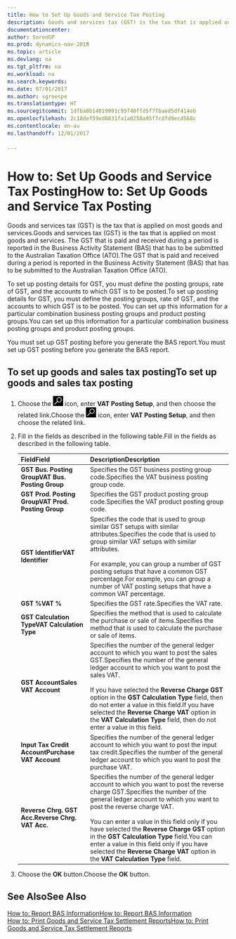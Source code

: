 ```yaml
---
title: How to Set Up Goods and Service Tax Posting
description: Goods and services tax (GST) is the tax that is applied on most goods and services. The GST that is paid and received during a period is reported in the Business Activity Statement (BAS) that has to be submitted to the Australian Taxation Office (ATO).
documentationcenter: 
author: SorenGP
ms.prod: dynamics-nav-2018
ms.topic: article
ms.devlang: na
ms.tgt_pltfrm: na
ms.workload: na
ms.search.keywords: 
ms.date: 07/01/2017
ms.author: sgroespe
ms.translationtype: HT
ms.sourcegitcommit: 1dfba8b14019991c95f40ffd5f7fbaed5df414eb
ms.openlocfilehash: 2c18def59ed0831fa1a0250a95f7cdfd9ecd568c
ms.contentlocale: en-au
ms.lasthandoff: 12/01/2017

---
```

# <a name="how-to-set-up-goods-and-service-tax-posting"></a><span data-ttu-id="27cd8-104">How to: Set Up Goods and Service Tax Posting</span><span class="sxs-lookup"><span data-stu-id="27cd8-104">How to: Set Up Goods and Service Tax Posting</span></span>
<span data-ttu-id="27cd8-105">Goods and services tax (GST) is the tax that is applied on most goods and services.</span><span class="sxs-lookup"><span data-stu-id="27cd8-105">Goods and services tax (GST) is the tax that is applied on most goods and services.</span></span> <span data-ttu-id="27cd8-106">The GST that is paid and received during a period is reported in the Business Activity Statement (BAS) that has to be submitted to the Australian Taxation Office (ATO).</span><span class="sxs-lookup"><span data-stu-id="27cd8-106">The GST that is paid and received during a period is reported in the Business Activity Statement (BAS) that has to be submitted to the Australian Taxation Office (ATO).</span></span>  

<span data-ttu-id="27cd8-107">To set up posting details for GST, you must define the posting groups, rate of GST, and the accounts to which GST is to be posted.</span><span class="sxs-lookup"><span data-stu-id="27cd8-107">To set up posting details for GST, you must define the posting groups, rate of GST, and the accounts to which GST is to be posted.</span></span> <span data-ttu-id="27cd8-108">You can set up this information for a particular combination business posting groups and product posting groups.</span><span class="sxs-lookup"><span data-stu-id="27cd8-108">You can set up this information for a particular combination business posting groups and product posting groups.</span></span>  

<span data-ttu-id="27cd8-109">You must set up GST posting before you generate the BAS report.</span><span class="sxs-lookup"><span data-stu-id="27cd8-109">You must set up GST posting before you generate the BAS report.</span></span>  

## <a name="to-set-up-goods-and-sales-tax-posting"></a><span data-ttu-id="27cd8-110">To set up goods and sales tax posting</span><span class="sxs-lookup"><span data-stu-id="27cd8-110">To set up goods and sales tax posting</span></span>  

1.  <span data-ttu-id="27cd8-111">Choose the ![Search for Page or Report](../../media/ui-search/search_small.png "Search for Page or Report icon") icon, enter **VAT Posting Setup**, and then choose the related link.</span><span class="sxs-lookup"><span data-stu-id="27cd8-111">Choose the ![Search for Page or Report](../../media/ui-search/search_small.png "Search for Page or Report icon") icon, enter **VAT Posting Setup**, and then choose the related link.</span></span>  
2.  <span data-ttu-id="27cd8-112">Fill in the fields as described in the following table.</span><span class="sxs-lookup"><span data-stu-id="27cd8-112">Fill in the fields as described in the following table.</span></span>  

    |<span data-ttu-id="27cd8-113">Field</span><span class="sxs-lookup"><span data-stu-id="27cd8-113">Field</span></span>|<span data-ttu-id="27cd8-114">Description</span><span class="sxs-lookup"><span data-stu-id="27cd8-114">Description</span></span>|  
    |---------------------------------|---------------------------------------|  
    |<span data-ttu-id="27cd8-115">**GST Bus. Posting Group**</span><span class="sxs-lookup"><span data-stu-id="27cd8-115">**VAT Bus. Posting Group**</span></span>|<span data-ttu-id="27cd8-116">Specifies the GST business posting group code.</span><span class="sxs-lookup"><span data-stu-id="27cd8-116">Specifies the VAT business posting group code.</span></span>|  
    |<span data-ttu-id="27cd8-117">**GST Prod. Posting Group**</span><span class="sxs-lookup"><span data-stu-id="27cd8-117">**VAT Prod. Posting Group**</span></span>|<span data-ttu-id="27cd8-118">Specifies the GST product posting group code.</span><span class="sxs-lookup"><span data-stu-id="27cd8-118">Specifies the VAT product posting group code.</span></span>|  
    |<span data-ttu-id="27cd8-119">**GST Identifier**</span><span class="sxs-lookup"><span data-stu-id="27cd8-119">**VAT Identifier**</span></span>|<span data-ttu-id="27cd8-120">Specifies the code that is used to group similar GST setups with similar attributes.</span><span class="sxs-lookup"><span data-stu-id="27cd8-120">Specifies the code that is used to group similar VAT setups with similar attributes.</span></span><br /><br /> <span data-ttu-id="27cd8-121">For example, you can group a number of GST posting setups that have a common GST percentage.</span><span class="sxs-lookup"><span data-stu-id="27cd8-121">For example, you can group a number of VAT posting setups that have a common VAT percentage.</span></span>|  
    |<span data-ttu-id="27cd8-122">**GST %**</span><span class="sxs-lookup"><span data-stu-id="27cd8-122">**VAT %**</span></span>|<span data-ttu-id="27cd8-123">Specifies the GST rate.</span><span class="sxs-lookup"><span data-stu-id="27cd8-123">Specifies the VAT rate.</span></span>|  
    |<span data-ttu-id="27cd8-124">**GST Calculation Type**</span><span class="sxs-lookup"><span data-stu-id="27cd8-124">**VAT Calculation Type**</span></span>|<span data-ttu-id="27cd8-125">Specifies the method that is used to calculate the purchase or sale of items.</span><span class="sxs-lookup"><span data-stu-id="27cd8-125">Specifies the method that is used to calculate the purchase or sale of items.</span></span>|  
    |<span data-ttu-id="27cd8-126">**GST Account**</span><span class="sxs-lookup"><span data-stu-id="27cd8-126">**Sales VAT Account**</span></span>|<span data-ttu-id="27cd8-127">Specifies the number of the general ledger account to which you want to post the sales GST.</span><span class="sxs-lookup"><span data-stu-id="27cd8-127">Specifies the number of the general ledger account to which you want to post the sales VAT.</span></span><br /><br /> <span data-ttu-id="27cd8-128">If you have selected the **Reverse Charge GST** option in the **GST Calculation Type** field, then do not enter a value in this field.</span><span class="sxs-lookup"><span data-stu-id="27cd8-128">If you have selected the **Reverse Charge VAT** option in the **VAT Calculation Type** field, then do not enter a value in this field.</span></span>|  
    |<span data-ttu-id="27cd8-129">**Input Tax Credit Account**</span><span class="sxs-lookup"><span data-stu-id="27cd8-129">**Purchase VAT Account**</span></span>|<span data-ttu-id="27cd8-130">Specifies the number of the general ledger account to which you want to post the input tax credit.</span><span class="sxs-lookup"><span data-stu-id="27cd8-130">Specifies the number of the general ledger account to which you want to post the purchase VAT.</span></span>|  
    |<span data-ttu-id="27cd8-131">**Reverse Chrg. GST Acc.**</span><span class="sxs-lookup"><span data-stu-id="27cd8-131">**Reverse Chrg. VAT Acc.**</span></span>|<span data-ttu-id="27cd8-132">Specifies the number of the general ledger account to which you want to post the reverse charge GST.</span><span class="sxs-lookup"><span data-stu-id="27cd8-132">Specifies the number of the general ledger account to which you want to post the reverse charge VAT.</span></span><br /><br /> <span data-ttu-id="27cd8-133">You can enter a value in this field only if you have selected the **Reverse Charge GST** option in the **GST Calculation Type** field.</span><span class="sxs-lookup"><span data-stu-id="27cd8-133">You can enter a value in this field only if you have selected the **Reverse Charge VAT** option in the **VAT Calculation Type** field.</span></span>|  

3.  <span data-ttu-id="27cd8-134">Choose the **OK** button.</span><span class="sxs-lookup"><span data-stu-id="27cd8-134">Choose the **OK** button.</span></span>  

## <a name="see-also"></a><span data-ttu-id="27cd8-135">See Also</span><span class="sxs-lookup"><span data-stu-id="27cd8-135">See Also</span></span>  
 [<span data-ttu-id="27cd8-136">How to: Report BAS Information</span><span class="sxs-lookup"><span data-stu-id="27cd8-136">How to: Report BAS Information</span></span>](how-to-report-bas-information.md)  
 [<span data-ttu-id="27cd8-137">How to: Print Goods and Service Tax Settlement Reports</span><span class="sxs-lookup"><span data-stu-id="27cd8-137">How to: Print Goods and Service Tax Settlement Reports</span></span>](how-to-print-goods-and-service-tax-settlement-reports.md)

